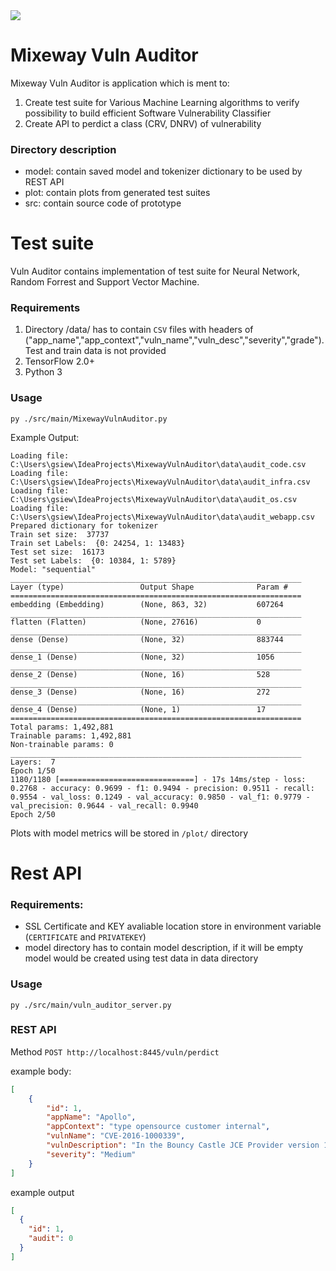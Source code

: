 <img src="https://mixeway.io/wp-content/uploads/2020/07/vuln_auditor.png">

# Mixeway Vuln Auditor
Mixeway Vuln Auditor is application which is ment to:
1. Create test suite for Various Machine Learning algorithms to verify possibility to build efficient
Software Vulnerability Classifier
2. Create API to perdict a class (CRV, DNRV) of vulnerability

### Directory description
- model: contain saved model and tokenizer dictionary to be used by REST API
- plot: contain plots from generated test suites
- src: contain source code of prototype

# Test suite
Vuln Auditor contains implementation of test suite for Neural Network, Random Forrest and Support Vector Machine.

### Requirements
1. Directory /data/ has to contain `CSV` files with headers of ("app_name","app_context","vuln_name","vuln_desc","severity","grade").
Test and train data is not provided
2. TensorFlow 2.0+
3. Python 3 

### Usage
`py ./src/main/MixewayVulnAuditor.py`
 
 Example Output:
 ```shell script
Loading file:  C:\Users\gsiew\IdeaProjects\MixewayVulnAuditor\data\audit_code.csv
Loading file:  C:\Users\gsiew\IdeaProjects\MixewayVulnAuditor\data\audit_infra.csv
Loading file:  C:\Users\gsiew\IdeaProjects\MixewayVulnAuditor\data\audit_os.csv
Loading file:  C:\Users\gsiew\IdeaProjects\MixewayVulnAuditor\data\audit_webapp.csv
Prepared dictionary for tokenizer
Train set size:  37737
Train set Labels:  {0: 24254, 1: 13483}
Test set size:  16173
Test set Labels:  {0: 10384, 1: 5789}
Model: "sequential"
_________________________________________________________________
Layer (type)                 Output Shape              Param #   
=================================================================
embedding (Embedding)        (None, 863, 32)           607264    
_________________________________________________________________
flatten (Flatten)            (None, 27616)             0         
_________________________________________________________________
dense (Dense)                (None, 32)                883744    
_________________________________________________________________
dense_1 (Dense)              (None, 32)                1056      
_________________________________________________________________
dense_2 (Dense)              (None, 16)                528       
_________________________________________________________________
dense_3 (Dense)              (None, 16)                272       
_________________________________________________________________
dense_4 (Dense)              (None, 1)                 17        
=================================================================
Total params: 1,492,881
Trainable params: 1,492,881
Non-trainable params: 0
_________________________________________________________________
Layers:  7
Epoch 1/50
1180/1180 [==============================] - 17s 14ms/step - loss: 0.2768 - accuracy: 0.9699 - f1: 0.9494 - precision: 0.9511 - recall: 0.9554 - val_loss: 0.1249 - val_accuracy: 0.9850 - val_f1: 0.9779 - val_precision: 0.9644 - val_recall: 0.9940
Epoch 2/50
```
Plots with model metrics will be stored in `/plot/` directory

# Rest API

### Requirements:
- SSL Certificate and KEY avaliable location store in environment variable (`CERTIFICATE` and `PRIVATEKEY`)
- model directory has to contain model description, if it will be empty model would be created using test data in data directory

### Usage
`py ./src/main/vuln_auditor_server.py`

### REST API

Method `POST http://localhost:8445/vuln/perdict`

example body:
```json
[
	{
		"id": 1,
		"appName": "Apollo",
		"appContext": "type opensource customer internal",
		"vulnName": "CVE-2016-1000339",
		"vulnDescription": "In the Bouncy Castle JCE Provider version 1.55 and earlier the primary engine class used for AES was AESFastEngine. Due to the highly table driven approach used in the algorithm it turns out that if the data channel on the CPU can be monitored the lookup table accesses are sufficient to leak information on the AES key being used. There was also a leak in AESEngine although it was substantially less. XXEOS has been modified to remove any signs of leakage (testing carried out on Intel X86-64) and is now the primary AES class for the BC JCE provider from 1.56. Use of AESFastEngine is now only recommended where otherwise deemed appropriate.",
		"severity": "Medium"
	}
]
```

example output
```json
[
  {
    "id": 1,
    "audit": 0
  }
]
```



